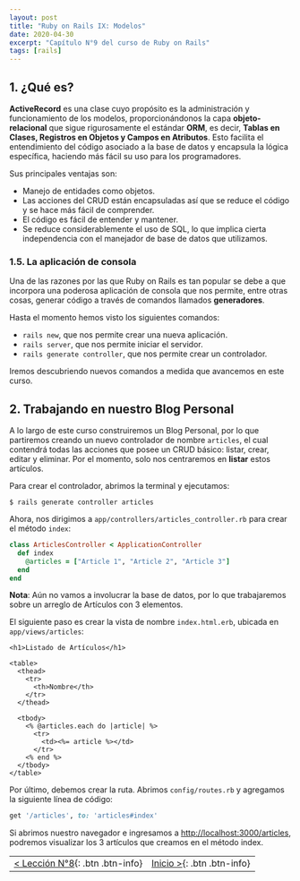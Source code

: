 ```yaml
---
layout: post
title: "Ruby on Rails IX: Modelos"
date: 2020-04-30
excerpt: "Capítulo N°9 del curso de Ruby on Rails"
tags: [rails]
---
```


## 1. ¿Qué es?

**ActiveRecord** es una clase cuyo propósito es la administración y funcionamiento de los modelos, proporcionándonos la capa **objeto-relacional** que sigue rigurosamente el estándar **ORM**, es decir, **Tablas en Clases, Registros en Objetos y Campos en Atributos**. Esto facilita el entendimiento del código asociado a la base de datos y encapsula la lógica específica, haciendo más fácil su uso para los programadores.

Sus principales ventajas son:
* Manejo de entidades como objetos.
* Las acciones del CRUD están encapsuladas así que se reduce el código y se hace más fácil de comprender.
* El código es fácil de entender y mantener.
* Se reduce considerablemente el uso de SQL, lo que implica cierta independencia con el manejador de base de datos que utilizamos.

### 1.5. La aplicación de consola

Una de las razones por las que Ruby on Rails es tan popular se debe a que incorpora una poderosa aplicación de consola que nos permite, entre otras cosas, generar código a través de comandos llamados **generadores**.

Hasta el momento hemos visto los siguientes comandos:

* `rails new`, que nos permite crear una nueva aplicación.
* `rails server`, que nos permite iniciar el servidor.
* `rails generate controller`, que nos permite crear un controlador.

Iremos descubriendo nuevos comandos a medida que avancemos en este curso.

## 2. Trabajando en nuestro Blog Personal

A lo largo de este curso construiremos un Blog Personal, por lo que partiremos creando un nuevo controlador de nombre `articles`, el cual contendrá todas las acciones que posee un CRUD básico: listar, crear, editar y eliminar. Por el momento, solo nos centraremos en **listar** estos artículos.

Para crear el controlador, abrimos la terminal y ejecutamos:

```
$ rails generate controller articles
```

Ahora, nos dirigimos a `app/controllers/articles_controller.rb` para crear el método `index`:

``` rb
class ArticlesController < ApplicationController
  def index
    @articles = ["Article 1", "Article 2", "Article 3"]
  end
end
```

**Nota**: Aún no vamos a involucrar la base de datos, por lo que trabajaremos sobre un arreglo de Artículos con 3 elementos.

El siguiente paso es crear la vista de nombre `index.html.erb`, ubicada en `app/views/articles`:

``` erb
<h1>Listado de Artículos</h1>

<table>
  <thead>
    <tr>
      <th>Nombre</th>
    </tr>
  </thead>
  
  <tbody>
    <% @articles.each do |article| %>
      <tr>
        <td><%= article %></td>
      </tr>
    <% end %>
  </tbody>
</table>
```

Por último, debemos crear la ruta. Abrimos `config/routes.rb` y agregamos la siguiente línea de código:

``` rb
get '/articles', to: 'articles#index'
```

Si abrimos nuestro navegador e ingresamos a [http://localhost:3000/articles](http://localhost:3000/articles), podremos visualizar los 3 artículos que creamos en el método index.

|     |     |
|:----|----:|
| [< Lección N°8](https://nisoto.github.io/rails-viii-ruby-on-rails/){: .btn .btn-info} | [Inicio >](https://nisoto.github.io/blog/){: .btn .btn-info} |
